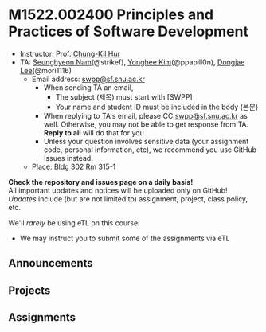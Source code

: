 # M1522.002400 Principles and Practices of Software Development

- Instructor: Prof. [Chung-Kil Hur](http://sf.snu.ac.kr/gil.hur)
- TA: [Seunghyeon Nam](https://sf.snu.ac.kr/seunghyeon.nam/)(@strikef),
[Yonghee Kim](https://sf.snu.ac.kr/yonghee.kim/)(@ppapill0n),
[Dongjae Lee](https://sf.snu.ac.kr/dongjae.lee/)(@mori1116)
    + Email address: swpp@sf.snu.ac.kr
        * When sending TA an email,
            * The subject (제목) must start with [SWPP]
            * Your name and student ID must be included in the body (본문)
        * When replying to TA's email, please CC swpp@sf.snu.ac.kr as well.
          Otherwise, you may not be able to get response from TA.
          **Reply to all** will do that for you.
        * Unless your question involves sensitive data (your assignment code,
          personal information, etc), we recommend you use GitHub Issues
          instead.
    + Place: Bldg 302 Rm 315-1

**Check the repository and issues page on a daily basis!**  
All important updates and notices will be uploaded only on GitHub!  
*Updates* include (but are not limited to) assignment, project, class policy, etc.

We'll *rarely* be using eTL on this course!
* We may instruct you to submit some of the assignments via eTL

## Announcements 

## Projects

## Assignments

